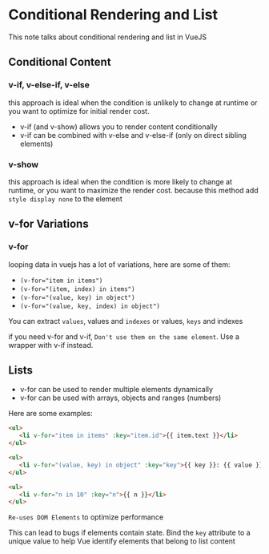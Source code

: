 # Conditional Rendering and List

This note talks about conditional rendering and list in VueJS

## Conditional Content

### v-if, v-else-if, v-else

this approach is ideal when the condition is unlikely to change at runtime or you want to optimize for initial render cost.

-  v-if (and v-show) allows you to render content conditionally
-  v-if can be combined with v-else and v-else-if (only on direct sibling elements)

### v-show

this approach is ideal when the condition is more likely to change at runtime, or you want to maximize the render cost. because this method add `style display none` to the element

## v-for Variations

### v-for

looping data in vuejs has a lot of variations, here are some of them:

-  `(v-for="item in items")`
-  `(v-for="(item, index) in items")`
-  `(v-for="(value, key) in object")`
-  `(v-for="(value, key, index) in object")`

You can extract `values`, values and `indexes` or values, `keys` and indexes

if you need v-for and v-if, `Don't use them on the same element`. Use a wrapper with v-if instead.

## Lists

-  v-for can be used to render multiple elements dynamically
-  v-for can be used with arrays, objects and ranges (numbers)

Here are some examples:

```html
<ul>
   <li v-for="item in items" :key="item.id">{{ item.text }}</li>
</ul>
```

```html
<ul>
   <li v-for="(value, key) in object" :key="key">{{ key }}: {{ value }}</li>
</ul>
```

```html
<ul>
   <li v-for="n in 10" :key="n">{{ n }}</li>
</ul>
```

`Re-uses DOM Elements` to optimize performance

This can lead to bugs if elements contain state. Bind the `key` attribute to a unique value to help Vue identify elements that belong
to list content
